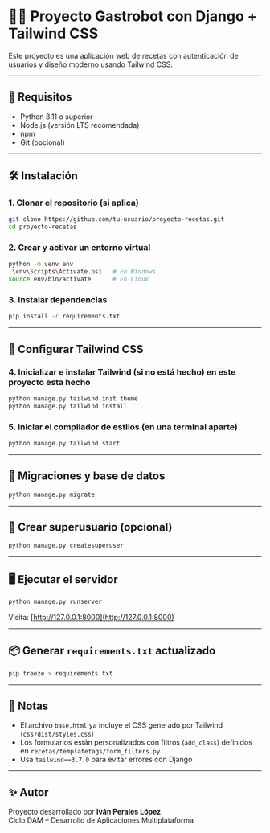 
# 🧑‍🍳 Proyecto Gastrobot con Django + Tailwind CSS

Este proyecto es una aplicación web de recetas con autenticación de usuarios y diseño moderno usando Tailwind CSS.

---

## 🚀 Requisitos

- Python 3.11 o superior
- Node.js (versión LTS recomendada)
- npm
- Git (opcional)

---

## 🛠️ Instalación

### 1. Clonar el repositorio (si aplica)

```bash
git clone https://github.com/tu-usuario/proyecto-recetas.git
cd proyecto-recetas
```

### 2. Crear y activar un entorno virtual

```bash
python -m venv env
.\env\Scripts\Activate.ps1   # En Windows
source env/bin/activate      # En Linux
```

### 3. Instalar dependencias

```bash
pip install -r requirements.txt
```

---

## 🎨 Configurar Tailwind CSS

### 4. Inicializar e instalar Tailwind (si no está hecho) en este proyecto esta hecho

```bash
python manage.py tailwind init theme
python manage.py tailwind install
```

### 5. Iniciar el compilador de estilos (en una terminal aparte)

```bash
python manage.py tailwind start
```

---

## 🔧 Migraciones y base de datos

```bash
python manage.py migrate
```

---

## 🧪 Crear superusuario (opcional)

```bash
python manage.py createsuperuser
```

---

## 🖥️ Ejecutar el servidor

```bash
python manage.py runserver
```

Visita: [http://127.0.0.1:8000](http://127.0.0.1:8000)

---

## 📦 Generar `requirements.txt` actualizado

```bash
pip freeze > requirements.txt
```

---

## 📝 Notas

- El archivo `base.html` ya incluye el CSS generado por Tailwind (`css/dist/styles.css`)
- Los formularios están personalizados con filtros (`add_class`) definidos en `recetas/templatetags/form_filters.py`
- Usa `tailwind==3.7.0` para evitar errores con Django

---

## ✨ Autor

Proyecto desarrollado por **Iván Perales López**  
Ciclo DAM – Desarrollo de Aplicaciones Multiplataforma
